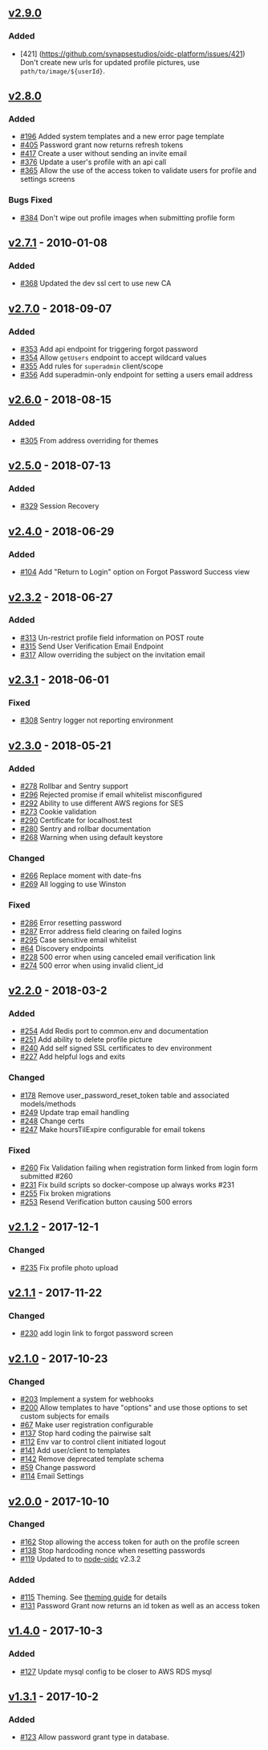 ## [v2.9.0](https://github.com/synapsestudios/oidc-platform/compare/v2.8.0...v2.9.0)
### Added
- [421] (https://github.com/synapsestudios/oidc-platform/issues/421) Don't create new urls for updated profile pictures, use `path/to/image/${userId}`.

## [v2.8.0](https://github.com/synapsestudios/oidc-platform/compare/v2.7.1...v2.8.0)
### Added
- [#196](https://github.com/synapsestudios/oidc-platform/issues/196) Added system templates and a new error page template
- [#405](https://github.com/synapsestudios/oidc-platform/issues/405) Password grant now returns refresh tokens
- [#417](https://github.com/synapsestudios/oidc-platform/issues/417) Create a user without sending an invite email
- [#376](https://github.com/synapsestudios/oidc-platform/issues/376) Update a user's profile with an api call
- [#365](https://github.com/synapsestudios/oidc-platform/issues/365) Allow the use of the access token to validate users for profile and settings screens

### Bugs Fixed
- [#384](https://github.com/synapsestudios/oidc-platform/issues/384) Don't wipe out profile images when submitting profile form

## [v2.7.1](https://github.com/synapsestudios/oidc-platform/compare/v2.7.0...v2.7.1) - 2010-01-08
### Added
- [#368](https://github.com/synapsestudios/oidc-platform/issues/368) Updated the dev ssl cert to use new CA

## [v2.7.0](https://github.com/synapsestudios/oidc-platform/compare/v2.6.0...v2.7.0) - 2018-09-07
### Added

- [#353](https://github.com/synapsestudios/oidc-platform/issues/355) Add api endpoint for triggering forgot password
- [#354](https://github.com/synapsestudios/oidc-platform/issues/354) Allow `getUsers` endpoint to accept wildcard values
- [#355](https://github.com/synapsestudios/oidc-platform/issues/355) Add rules for `superadmin` client/scope
- [#356](https://github.com/synapsestudios/oidc-platform/issues/356) Add superadmin-only endpoint for setting a users email address

## [v2.6.0](https://github.com/synapsestudios/oidc-platform/compare/v2.5.0...v2.6.0) - 2018-08-15
### Added
- [#305](https://github.com/synapsestudios/oidc-platform/issues/305) From address overriding for themes

## [v2.5.0](https://github.com/synapsestudios/oidc-platform/compare/v2.4.0...v2.5.0) - 2018-07-13
### Added
- [#329](https://github.com/synapsestudios/oidc-platform/issues/329) Session Recovery

## [v2.4.0](https://github.com/synapsestudios/oidc-platform/compare/v2.3.2...v2.4.0) - 2018-06-29
### Added
- [#104](https://github.com/synapsestudios/oidc-platform/issues/104) Add "Return to Login" option on Forgot Password Success view

## [v2.3.2](https://github.com/synapsestudios/oidc-platform/compare/v2.3.1...v2.3.2) - 2018-06-27
### Added
- [#313](https://github.com/synapsestudios/oidc-platform/issues/313) Un-restrict profile field information on POST route
- [#315](https://github.com/synapsestudios/oidc-platform/issues/315) Send User Verification Email Endpoint
- [#317](https://github.com/synapsestudios/oidc-platform/issues/317) Allow overriding the subject on the invitation email

## [v2.3.1](https://github.com/synapsestudios/oidc-platform/compare/v2.3.0...v2.3.1) - 2018-06-01
### Fixed
- [#308](https://github.com/synapsestudios/oidc-platform/issues/308) Sentry logger not reporting environment

## [v2.3.0](https://github.com/synapsestudios/oidc-platform/compare/v2.2.0...v2.3.0) - 2018-05-21
### Added
- [#278](https://github.com/synapsestudios/oidc-platform/issues/278) Rollbar and Sentry support
- [#296](https://github.com/synapsestudios/oidc-platform/issues/296) Rejected promise if email whitelist misconfigured
- [#292](https://github.com/synapsestudios/oidc-platform/issues/292) Ability to use different AWS regions for SES
- [#273](https://github.com/synapsestudios/oidc-platform/issues/273) Cookie validation
- [#290](https://github.com/synapsestudios/oidc-platform/issues/290) Certificate for localhost.test
- [#280](https://github.com/synapsestudios/oidc-platform/issues/280) Sentry and rollbar documentation
- [#268](https://github.com/synapsestudios/oidc-platform/issues/268) Warning when using default keystore
### Changed
- [#266](https://github.com/synapsestudios/oidc-platform/issues/266) Replace moment with date-fns
- [#269](https://github.com/synapsestudios/oidc-platform/issues/269) All logging to use Winston
### Fixed
- [#286](https://github.com/synapsestudios/oidc-platform/issues/286) Error resetting password
- [#287](https://github.com/synapsestudios/oidc-platform/issues/287) Error address field clearing on failed logins
- [#295](https://github.com/synapsestudios/oidc-platform/issues/295) Case sensitive email whitelist
- [#64](https://github.com/synapsestudios/oidc-platform/issues/64) Discovery endpoints
- [#228](https://github.com/synapsestudios/oidc-platform/issues/228) 500 error when using canceled email verification link
- [#274](https://github.com/synapsestudios/oidc-platform/issues/274) 500 error when using invalid client_id

## [v2.2.0](https://github.com/synapsestudios/oidc-platform/compare/v2.1.2...v2.2.0) - 2018-03-2
### Added
- [#254](https://github.com/synapsestudios/oidc-platform/pull/254) Add Redis port to common.env and documentation
- [#251](https://github.com/synapsestudios/oidc-platform/issues/251) Add ability to delete profile picture
- [#240](https://github.com/synapsestudios/oidc-platform/issues/240) Add self signed SSL certificates to dev environment
- [#227](https://github.com/synapsestudios/oidc-platform/pull/227) Add helpful logs and exits
### Changed
- [#178](https://github.com/synapsestudios/oidc-platform/issues/178) Remove user_password_reset_token table and associated models/methods
- [#249](https://github.com/synapsestudios/oidc-platform/issues/249) Update trap email handling
- [#248](https://github.com/synapsestudios/oidc-platform/pull/248) Change certs
- [#247](https://github.com/synapsestudios/oidc-platform/pull/247) Make hoursTilExpire configurable for email tokens
### Fixed
- [#260](https://github.com/synapsestudios/oidc-platform/issues/260) Fix Validation failing when registration form linked from login form submitted #260
- [#231](https://github.com/synapsestudios/oidc-platform/issues/231) Fix build scripts so docker-compose up always works #231
- [#255](https://github.com/synapsestudios/oidc-platform/issues/255) Fix broken migrations
- [#253](https://github.com/synapsestudios/oidc-platform/pull/253) Resend Verification button causing 500 errors

## [v2.1.2](https://github.com/synapsestudios/oidc-platform/compare/v2.1.1...v2.1.2) - 2017-12-1
### Changed
- [#235](https://github.com/synapsestudios/oidc-platform/issues/235) Fix profile photo upload
## [v2.1.1](https://github.com/synapsestudios/oidc-platform/compare/v2.1.0...v2.1.1) - 2017-11-22
### Changed
- [#230](https://github.com/synapsestudios/oidc-platform/issues/230) add login link to forgot password screen
## [v2.1.0](https://github.com/synapsestudios/oidc-platform/compare/v2.0.0...v2.1.0) - 2017-10-23
### Changed
- [#203](https://github.com/synapsestudios/oidc-platform/issues/203) Implement a system for webhooks
- [#200](https://github.com/synapsestudios/oidc-platform/issues/200) Allow templates to have "options" and use those options to set custom subjects for emails
- [#67](https://github.com/synapsestudios/oidc-platform/issues/67) Make user registration configurable
- [#137](https://github.com/synapsestudios/oidc-platform/issues/137) Stop hard coding the pairwise salt
- [#112](https://github.com/synapsestudios/oidc-platform/issues/112) Env var to control client initiated logout
- [#141](https://github.com/synapsestudios/oidc-platform/issues/141) Add user/client to templates
- [#142](https://github.com/synapsestudios/oidc-platform/issues/142) Remove deprecated template schema
- [#59](https://github.com/synapsestudios/oidc-platform/issues/59) Change password
- [#114](https://github.com/synapsestudios/oidc-platform/issues/114) Email Settings
## [v2.0.0](https://github.com/synapsestudios/oidc-platform/compare/v1.4.0...v2.0.0) - 2017-10-10
### Changed
- [#162](https://github.com/synapsestudios/oidc-platform/issues/162) Stop allowing the access token for auth on the profile screen
- [#138](https://github.com/synapsestudios/oidc-platform/issues/138) Stop hardcoding nonce when resetting passwords
- [#119](https://github.com/synapsestudios/oidc-platform/issues/119) Updated to to [node-oidc](https://github.com/panva/node-oidc-provider) v2.3.2
### Added
- [#115](https://github.com/synapsestudios/oidc-platform/issues/115) Theming. See [theming guide](docs/theming.md) for details
- [#131](https://github.com/synapsestudios/oidc-platform/issues/131) Password Grant now returns an id token as well as an access token

## [v1.4.0](https://github.com/synapsestudios/oidc-platform/compare/v1.3.1...v1.4.0) - 2017-10-3
### Added
- [#127](https://github.com/synapsestudios/oidc-platform/pull/127) Update mysql config to be closer to AWS RDS mysql

## [v1.3.1](https://github.com/synapsestudios/oidc-platform/compare/v1.3.0...v1.3.1) - 2017-10-2
### Added
- [#123](https://github.com/synapsestudios/oidc-platform/pull/123) Allow password grant type in database.
